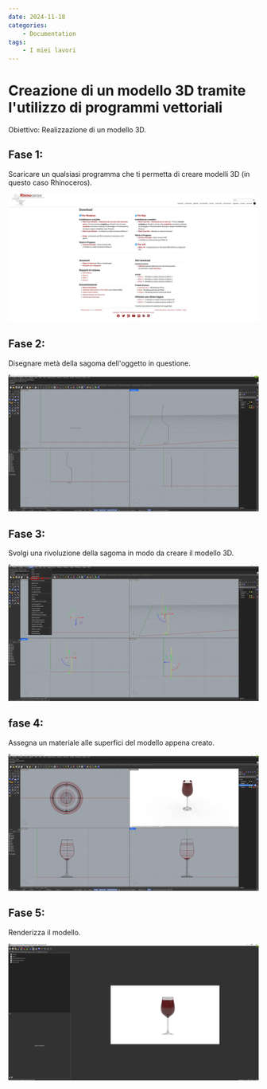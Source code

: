 ```yaml
---
date: 2024-11-18
categories:
    - Documentation
tags:
    - I miei lavori
---
```


# Creazione di un modello 3D tramite l'utilizzo di programmi vettoriali

Obiettivo: Realizzazione di un modello 3D.

## Fase 1:
Scaricare un qualsiasi programma che ti permetta di creare modelli 3D (in questo caso Rhinoceros).

![rhinoceros](rhinoceros.png)

## Fase 2:
Disegnare metà della sagoma dell'oggetto in questione.

![sagoma](sagoma.png)

## Fase 3:
Svolgi una rivoluzione della sagoma in modo da creare il modello 3D.

![rivoluzione](rivoluzione.png)

## fase 4:
Assegna un materiale alle superfici del modello appena creato.

![materiale](materiale.png)

## Fase 5:
Renderizza il modello.

![render](render.png)